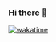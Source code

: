 ### Hi there 👋

[![wakatime](https://wakatime.com/badge/user/41caaf35-4a71-4234-928a-f25ab33580c9.svg)](https://wakatime.com/@41caaf35-4a71-4234-928a-f25ab33580c9)

<!--
**Pizavo/pizavo** is a ✨ _special_ ✨ repository because its `README.md` (this file) appears on your GitHub profile.

Here are some ideas to get you started:

- 🔭 I’m currently working on ...
- 🌱 I’m currently learning ...
- 👯 I’m looking to collaborate on ...
- 🤔 I’m looking for help with ...
- 💬 Ask me about ...
- 📫 How to reach me: ...
- 😄 Pronouns: ...
- ⚡ Fun fact: ...
-->
